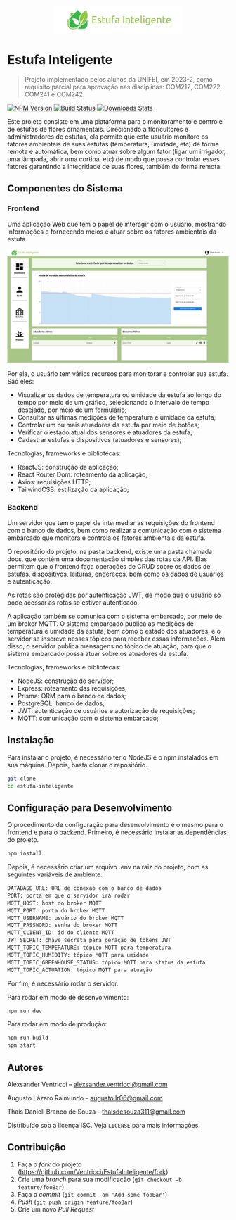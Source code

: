 <div align="center">

![](/media/header.jpeg)

</div>

# Estufa Inteligente
> Projeto implementado pelos alunos da UNIFEI, em 2023-2, como requisito parcial para aprovação nas disciplinas: COM212, COM222, COM241 e COM242.

[![NPM Version][npm-image]][npm-url]
[![Build Status][travis-image]][travis-url]
[![Downloads Stats][npm-downloads]][npm-url]

Este projeto consiste em uma plataforma para o monitoramento e controle de estufas de flores ornamentais. Direcionado a floricultores e administradores de estufas, ela permite que este usuário monitore os fatores ambientais de suas estufas (temperatura, umidade, etc) de forma remota e automática, bem como atuar sobre algum fator (ligar um irrigador, uma lâmpada, abrir uma cortina, etc) de modo que possa controlar esses fatores garantindo a integridade de suas flores, também de forma remota.

## Componentes do Sistema

### Frontend

Uma aplicação Web que tem o papel de interagir com o usuário, mostrando informações e fornecendo meios e atuar sobre os fatores ambientais da estufa.


![Dashboard](media/dashboard.jpeg)

Por ela, o usuário tem vários recursos para monitorar e controlar sua estufa. São eles:

* Visualizar os dados de temperatura ou umidade da estufa ao longo do tempo por meio de um gráfico, selecionando o intervalo de tempo desejado, por meio de um formulário;
* Consultar as últimas medições de temperatura e umidade da estufa;
* Controlar um ou mais atuadores da estufa por meio de botões;
* Verificar o estado atual dos sensores e atuadores da estufa;
* Cadastrar estufas e dispositivos (atuadores e sensores);

Tecnologias, frameworks e bibliotecas:

* ReactJS: construção da aplicação;
* React Router Dom: roteamento da aplicação;
* Axios: requisições HTTP;
* TailwindCSS: estilização da aplicação;

### Backend

Um servidor que tem o papel de intermediar as requisições do frontend com o banco de dados, bem como realizar a comunicação com o sistema embarcado que monitora e controla os fatores ambientais da estufa.

O repositório do projeto, na pasta backend, existe uma pasta chamada docs, que contém uma documentação simples das rotas da API. Elas permitem que o frontend faça operações de CRUD sobre os dados de estufas, dispositivos, leituras, endereços, bem como os dados de usuários e autenticação.

As rotas são protegidas por autenticação JWT, de modo que o usuário só pode acessar as rotas se estiver autenticado.

A aplicação também se comunica com o sistema embarcado, por meio de um broker MQTT. O sistema embarcado publica as medições de temperatura e umidade da estufa, bem como o estado dos atuadores, e o servidor se inscreve nesses tópicos para receber essas informações. Além disso, o servidor publica mensagens no tópico de atuação, para que o sistema embarcado possa atuar sobre os atuadores da estufa.

Tecnologias, frameworks e bibliotecas:

* NodeJS: construção do servidor;
* Express: roteamento das requisições;
* Prisma: ORM para o banco de dados;
* PostgreSQL: banco de dados;
* JWT: autenticação de usuários e autorização de requisições;
* MQTT: comunicação com o sistema embarcado;


## Instalação

Para instalar o projeto, é necessário ter o NodeJS e o npm instalados em sua máquina. Depois, basta clonar o repositório.

```sh
git clone
cd estufa-inteligente
```

## Configuração para Desenvolvimento

O procedimento de configuração para desenvolvimento é o mesmo para o frontend e para o backend. Primeiro, é necessário instalar as dependências do projeto.

```sh
npm install
```

Depois, é necessário criar um arquivo .env na raiz do projeto, com as seguintes variáveis de ambiente:

```sh
DATABASE_URL: URL de conexão com o banco de dados
PORT: porta em que o servidor irá rodar
MQTT_HOST: host do broker MQTT
MQTT_PORT: porta do broker MQTT
MQTT_USERNAME: usuário do broker MQTT
MQTT_PASSWORD: senha do broker MQTT
MQTT_CLIENT_ID: id do cliente MQTT
JWT_SECRET: chave secreta para geração de tokens JWT
MQTT_TOPIC_TEMPERATURE: tópico MQTT para temperatura
MQTT_TOPIC_HUMIDITY: tópico MQTT para umidade
MQTT_TOPIC_GREENHOUSE_STATUS: tópico MQTT para status da estufa
MQTT_TOPIC_ACTUATION: tópico MQTT para atuação
```

Por fim, é necessário rodar o servidor.

Para rodar em modo de desenvolvimento:

```sh
npm run dev
```

Para rodar em modo de produção:

```sh
npm run build
npm start
```

## Autores

Alexsander Ventricci [](mailto://alexsander.ventricci@gmail.com) – alexsander.ventricci@gmail.com

Augusto Lázaro Raimundo [](mailto://augusto.lr06@gmail.com) – augusto.lr06@gmail.com

Thais Danieli Branco de Souza  [](mailto://thaisdesouza311@gmail.com) - thaisdesouza311@gmail.com

Distribuído sob a licença ISC. Veja `LICENSE` para mais informações.

## Contribuição

1. Faça o _fork_ do projeto (<https://github.com/Ventricci/EstufaInteligente/fork>)
2. Crie uma _branch_ para sua modificação (`git checkout -b feature/fooBar`)
3. Faça o _commit_ (`git commit -am 'Add some fooBar'`)
4. _Push_ (`git push origin feature/fooBar`)
5. Crie um novo _Pull Request_

<!-- Markdown link & img dfn's -->
[npm-image]: https://img.shields.io/npm/v/datadog-metrics.svg?style=flat-square
[npm-url]: https://npmjs.org/package/datadog-metrics
[npm-downloads]: https://img.shields.io/npm/dm/datadog-metrics.svg?style=flat-square
[travis-image]: https://img.shields.io/travis/dbader/node-datadog-metrics/master.svg?style=flat-square
[travis-url]: https://travis-ci.org/dbader/node-datadog-metrics
[wiki]: https://github.com/yourname/yourproject/wiki
